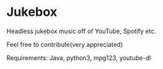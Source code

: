 # Jukebox
Headless jukebox music off of YouTube, Spotify etc.

Feel free to contribute(very appreciated)

Requirements: Java, python3, mpg123, youtube-dl

